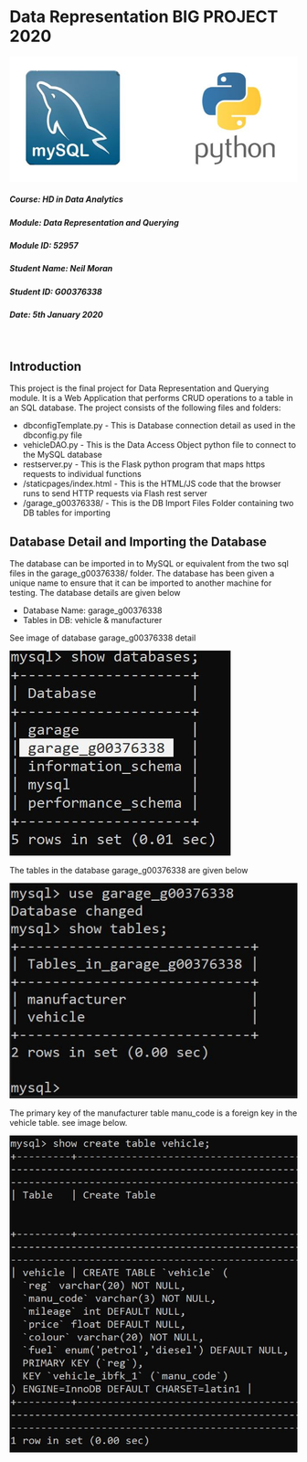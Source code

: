 # Data Representation BIG PROJECT 2020

![Image](Images/bigprojectlogo.JPG "Image")

##### Course: HD in Data Analytics
##### Module: Data Representation and Querying
##### Module ID: 52957
##### Student Name: Neil Moran
##### Student ID: G00376338
##### Date: 5th January 2020

<br>

## Introduction

This project is the final project for Data Representation and Querying module. It is a Web Application that performs CRUD operations to a table in an SQL database. The project consists of the following files and folders:

  * dbconfigTemplate.py - This is Database connection detail as used in the dbconfig.py file
  * vehicleDAO.py - This is the Data Access Object python file to connect to the MySQL database
  * restserver.py - This is the Flask python program that maps https requests to individual functions
  * /staticpages/index.html - This is the HTML/JS code that the browser runs to send HTTP requests via Flash rest server 
  * /garage_g00376338/ - This is the DB Import Files Folder containing two DB tables for importing

## Database Detail and Importing the Database

The database can be imported in to MySQL or equivalent from the two sql files in the garage_g00376338/ folder. The database has been given a unique name to ensure that it can be imported to another machine for testing. The database details are given below

* Database Name: garage_g00376338
* Tables in DB: vehicle & manufacturer

See image of database garage_g00376338 detail

![Image](Images/showdatabases.JPG "DB garage_g00376338")

The tables in the database garage_g00376338 are given below

![Image](Images/showtables.JPG "DB garage_g00376338")


The primary key of the manufacturer table manu_code is a foreign key in the vehicle table. see image below.

![Image](Images/showcreatetablevehicle.JPG "DB garage_g00376338")

